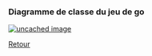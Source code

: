 ### Diagramme de classe du jeu de go


[![uncached image](http://www.plantuml.com/plantuml/proxy?cache=no&src=)](diagramme.md "voir le diagramme")

[Retour](../../readme.md)